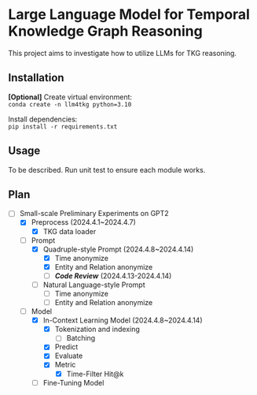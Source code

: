 # Large Language Model for Temporal Knowledge Graph Reasoning
This project aims to investigate how to utilize LLMs for TKG reasoning.

## Installation
**[Optional]** Create virtual environment:  
```conda create -n llm4tkg python=3.10```

Install dependencies:  
```pip install -r requirements.txt```

## Usage
To be described.
Run unit test to ensure each module works.

## Plan
- [ ] Small-scale Preliminary Experiments on GPT2
  - [x] Preprocess (2024.4.1~2024.4.7)
    - [x] TKG data loader
  - [ ] Prompt
    - [x] Quadruple-style Prompt (2024.4.8~2024.4.14)
      - [x] Time anonymize
      - [x] Entity and Relation anonymize
      - [ ] ***Code Review*** (2024.4.13-2024.4.14)
    - [ ] Natural Language-style Prompt
      - [ ] Time anonymize
      - [ ] Entity and Relation anonymize
  - [ ] Model
    - [x] In-Context Learning Model (2024.4.8~2024.4.14)
      - [x] Tokenization and indexing
        - [ ] Batching
      - [x] Predict
      - [x] Evaluate
      - [x] Metric
        - [x] Time-Filter Hit@k
    - [ ] Fine-Tuning Model
